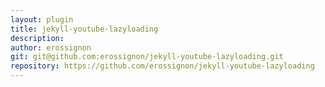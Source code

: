 ```yaml
---
layout: plugin
title: jekyll-youtube-lazyloading
description: 
author: erossignon
git: git@github.com:erossignon/jekyll-youtube-lazyloading.git
repository: https://github.com/erossignon/jekyll-youtube-lazyloading
---
```

